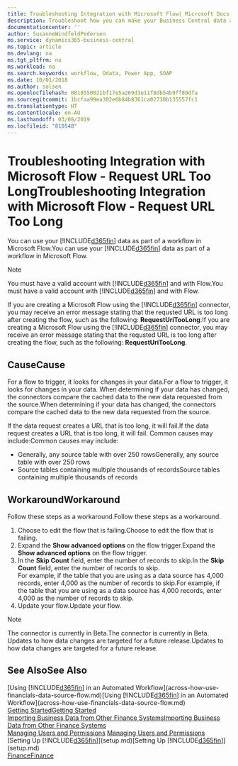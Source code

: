 ```yaml
---
title: Troubleshooting Integration with Microsoft Flow| Microsoft Docs
description: Troubleshoot how you can make your Business Central data available as a data source and specify an OData URL of your web services to build an automated workflow.
documentationcenter: ''
author: SusanneWindfeldPedersen
ms.service: dynamics365-business-central
ms.topic: article
ms.devlang: na
ms.tgt_pltfrm: na
ms.workload: na
ms.search.keywords: workflow, Odata, Power App, SOAP
ms.date: 10/01/2018
ms.author: solsen
ms.openlocfilehash: 0818550021bf17e5a269d3e11f8db54b9ff80dfa
ms.sourcegitcommit: 1bcfaa99ea302e6b84b8361ca02730b135557fc1
ms.translationtype: HT
ms.contentlocale: en-AU
ms.lasthandoff: 03/08/2019
ms.locfileid: "810548"
---
```

# <a name="troubleshooting-integration-with-microsoft-flow---request-url-too-long"></a><span data-ttu-id="d2877-103">Troubleshooting Integration with Microsoft Flow - Request URL Too Long</span><span class="sxs-lookup"><span data-stu-id="d2877-103">Troubleshooting Integration with Microsoft Flow - Request URL Too Long</span></span>
<span data-ttu-id="d2877-104">You can use your [!INCLUDE[d365fin](includes/d365fin_md.md)] data as part of a workflow in Microsoft Flow.</span><span class="sxs-lookup"><span data-stu-id="d2877-104">You can use your [!INCLUDE[d365fin](includes/d365fin_md.md)] data as part of a workflow in Microsoft Flow.</span></span>  

> [!NOTE]  
>   <span data-ttu-id="d2877-105">You must have a valid account with [!INCLUDE[d365fin](includes/d365fin_md.md)] and with Flow.</span><span class="sxs-lookup"><span data-stu-id="d2877-105">You must have a valid account with [!INCLUDE[d365fin](includes/d365fin_md.md)] and with Flow.</span></span>  

<span data-ttu-id="d2877-106">If you are creating a Microsoft Flow using the [!INCLUDE[d365fin](includes/d365fin_md.md)] connector, you may receive an error message stating that the requsted URL is too long after creating the flow, such as the following: **RequestUriTooLong**.</span><span class="sxs-lookup"><span data-stu-id="d2877-106">If you are creating a Microsoft Flow using the [!INCLUDE[d365fin](includes/d365fin_md.md)] connector, you may receive an error message stating that the requsted URL is too long after creating the flow, such as the following: **RequestUriTooLong**.</span></span>

## <a name="cause"></a><span data-ttu-id="d2877-107">Cause</span><span class="sxs-lookup"><span data-stu-id="d2877-107">Cause</span></span>
<span data-ttu-id="d2877-108">For a flow to trigger, it looks for changes in your data.</span><span class="sxs-lookup"><span data-stu-id="d2877-108">For a flow to trigger, it looks for changes in your data.</span></span> <span data-ttu-id="d2877-109">When determining if your data has changed, the connectors compare the cached data to the new data requested from the source.</span><span class="sxs-lookup"><span data-stu-id="d2877-109">When determining if your data has changed, the connectors compare the cached data to the new data requested from the source.</span></span>  

<span data-ttu-id="d2877-110">If the data request creates a URL that is too long, it will fail.</span><span class="sxs-lookup"><span data-stu-id="d2877-110">If the data request creates a URL that is too long, it will fail.</span></span> <span data-ttu-id="d2877-111">Common causes may include:</span><span class="sxs-lookup"><span data-stu-id="d2877-111">Common causes may include:</span></span>
- <span data-ttu-id="d2877-112">Generally, any source table with over 250 rows</span><span class="sxs-lookup"><span data-stu-id="d2877-112">Generally, any source table with over 250 rows</span></span>
- <span data-ttu-id="d2877-113">Source tables containing multiple thousands of records</span><span class="sxs-lookup"><span data-stu-id="d2877-113">Source tables containing multiple thousands of records</span></span>

## <a name="workaround"></a><span data-ttu-id="d2877-114">Workaround</span><span class="sxs-lookup"><span data-stu-id="d2877-114">Workaround</span></span>
<span data-ttu-id="d2877-115">Follow these steps as a workaround.</span><span class="sxs-lookup"><span data-stu-id="d2877-115">Follow these steps as a workaround.</span></span>
1. <span data-ttu-id="d2877-116">Choose to edit the flow that is failing.</span><span class="sxs-lookup"><span data-stu-id="d2877-116">Choose to edit the flow that is failing.</span></span>
2. <span data-ttu-id="d2877-117">Expand the **Show advanced options** on the flow trigger.</span><span class="sxs-lookup"><span data-stu-id="d2877-117">Expand the **Show advanced options** on the flow trigger.</span></span>
3. <span data-ttu-id="d2877-118">In the **Skip Count** field, enter the number of records to skip.</span><span class="sxs-lookup"><span data-stu-id="d2877-118">In the **Skip Count** field, enter the number of records to skip.</span></span>  
<span data-ttu-id="d2877-119">For example, if the table that you are using as a data source has 4,000 records, enter 4,000 as the number of records to skip.</span><span class="sxs-lookup"><span data-stu-id="d2877-119">For example, if the table that you are using as a data source has 4,000 records, enter 4,000 as the number of records to skip.</span></span>
4. <span data-ttu-id="d2877-120">Update your flow.</span><span class="sxs-lookup"><span data-stu-id="d2877-120">Update your flow.</span></span>

> [!NOTE]  
> <span data-ttu-id="d2877-121">The connector is currently in Beta.</span><span class="sxs-lookup"><span data-stu-id="d2877-121">The connector is currently in Beta.</span></span> <span data-ttu-id="d2877-122">Updates to how data changes are targeted for a future release.</span><span class="sxs-lookup"><span data-stu-id="d2877-122">Updates to how data changes are targeted for a future release.</span></span>


## <a name="see-also"></a><span data-ttu-id="d2877-123">See Also</span><span class="sxs-lookup"><span data-stu-id="d2877-123">See Also</span></span>
<span data-ttu-id="d2877-124">[Using [!INCLUDE[d365fin](includes/d365fin_md.md)] in an Automated Workflow](across-how-use-financials-data-source-flow.md)</span><span class="sxs-lookup"><span data-stu-id="d2877-124">[Using [!INCLUDE[d365fin](includes/d365fin_md.md)] in an Automated Workflow](across-how-use-financials-data-source-flow.md)</span></span>  
[<span data-ttu-id="d2877-125">Getting Started</span><span class="sxs-lookup"><span data-stu-id="d2877-125">Getting Started</span></span>](product-get-started.md)  
[<span data-ttu-id="d2877-126">Importing Business Data from Other Finance Systems</span><span class="sxs-lookup"><span data-stu-id="d2877-126">Importing Business Data from Other Finance Systems</span></span>](across-import-data-configuration-packages.md)  
<span data-ttu-id="d2877-127">[Managing Users and Permissions](ui-how-users-permissions.md)  </span><span class="sxs-lookup"><span data-stu-id="d2877-127">[Managing Users and Permissions](ui-how-users-permissions.md)  </span></span>  
<span data-ttu-id="d2877-128">[Setting Up [!INCLUDE[d365fin](includes/d365fin_md.md)]](setup.md)</span><span class="sxs-lookup"><span data-stu-id="d2877-128">[Setting Up [!INCLUDE[d365fin](includes/d365fin_md.md)]](setup.md)</span></span>  
[<span data-ttu-id="d2877-129">Finance</span><span class="sxs-lookup"><span data-stu-id="d2877-129">Finance</span></span>](finance.md)  

